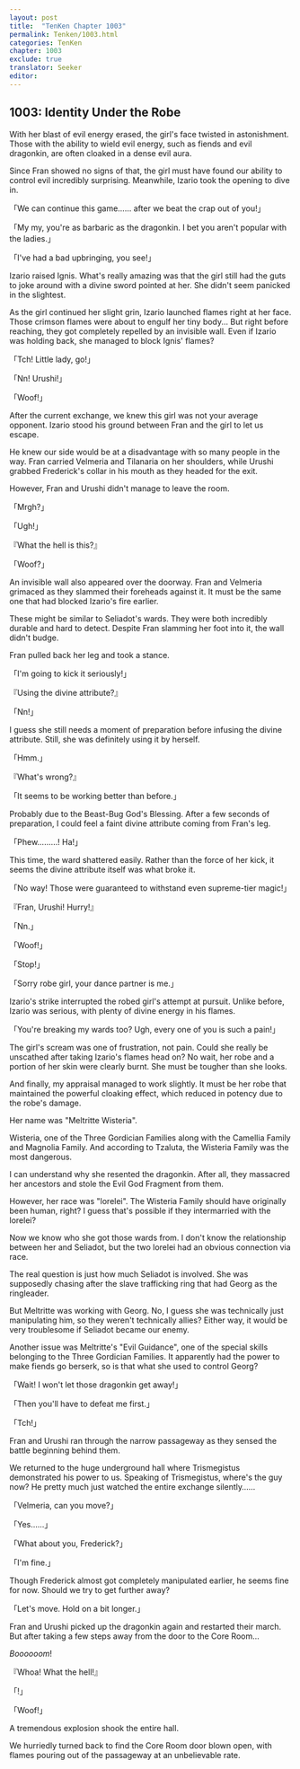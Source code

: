 ```yaml
---
layout: post
title:  "TenKen Chapter 1003"
permalink: Tenken/1003.html
categories: TenKen
chapter: 1003
exclude: true
translator: Seeker
editor: 
---
```

<h2>1003: Identity Under the Robe</h2>

 With her blast of evil energy erased, the girl's face twisted in astonishment. Those with the ability to wield evil energy, such as fiends and evil dragonkin, are often cloaked in a dense evil aura.

 Since Fran showed no signs of that, the girl must have found our ability to control evil incredibly surprising. Meanwhile, Izario took the opening to dive in.

「We can continue this game…… after we beat the crap out of you!」

「My my, you're as barbaric as the dragonkin. I bet you aren't popular with the ladies.」

「I've had a bad upbringing, you see!」

 Izario raised Ignis. What's really amazing was that the girl still had the guts to joke around with a divine sword pointed at her. She didn't seem panicked in the slightest.

 As the girl continued her slight grin, Izario launched flames right at her face. Those crimson flames were about to engulf her tiny body... But right before reaching, they got completely repelled by an invisible wall. Even if Izario was holding back, she managed to block Ignis' flames?

「Tch! Little lady, go!」

「Nn! Urushi!」

「Woof!」

 After the current exchange, we knew this girl was not your average opponent. Izario stood his ground between Fran and the girl to let us escape.

 He knew our side would be at a disadvantage with so many people in the way. Fran carried Velmeria and Tilanaria on her shoulders, while Urushi grabbed Frederick's collar in his mouth as they headed for the exit.

 However, Fran and Urushi didn't manage to leave the room.

「Mrgh?」

「Ugh!」

『What the hell is this?』

「Woof?」

 An invisible wall also appeared over the doorway. Fran and Velmeria grimaced as they slammed their foreheads against it. It must be the same one that had blocked Izario's fire earlier.

 These might be similar to Seliadot's wards. They were both incredibly durable and hard to detect. Despite Fran slamming her foot into it, the wall didn't budge.

 Fran pulled back her leg and took a stance.

「I'm going to kick it seriously!」

『Using the divine attribute?』

「Nn!」

 I guess she still needs a moment of preparation before infusing the divine attribute. Still, she was definitely using it by herself.

「Hmm.」

『What's wrong?』

「It seems to be working better than before.」

 Probably due to the Beast-Bug God's Blessing. After a few seconds of preparation, I could feel a faint divine attribute coming from Fran's leg.

「Phew………! Ha!」

 This time, the ward shattered easily. Rather than the force of her kick, it seems the divine attribute itself was what broke it.

「No way! Those were guaranteed to withstand even supreme-tier magic!」

『Fran, Urushi! Hurry!』

「Nn.」

「Woof!」

「Stop!」

「Sorry robe girl, your dance partner is me.」

 Izario's strike interrupted the robed girl's attempt at pursuit. Unlike before, Izario was serious, with plenty of divine energy in his flames.

「You're breaking my wards too? Ugh, every one of you is such a pain!」

 The girl's scream was one of frustration, not pain. Could she really be unscathed after taking Izario's flames head on? No wait, her robe and a portion of her skin were clearly burnt. She must be tougher than she looks.

 And finally, my appraisal managed to work slightly. It must be her robe that maintained the powerful cloaking effect, which reduced in potency due to the robe's damage.

 Her name was "Meltritte Wisteria".

 Wisteria, one of the Three Gordician Families along with the Camellia Family and Magnolia Family. And according to Tzaluta, the Wisteria Family was the most dangerous.

 I can understand why she resented the dragonkin. After all, they massacred her ancestors and stole the Evil God Fragment from them.

 However, her race was "lorelei". The Wisteria Family should have originally been human, right? I guess that's possible if they intermarried with the lorelei?

 Now we know who she got those wards from. I don't know the relationship between her and Seliadot, but the two lorelei had an obvious connection via race.
 
 The real question is just how much Seliadot is involved. She was supposedly chasing after the slave trafficking ring that had Georg as the ringleader.

 But Meltritte was working with Georg. No, I guess she was technically just manipulating him, so they weren't technically allies? Either way, it would be very troublesome if Seliadot became our enemy.

 Another issue was Meltritte's "Evil Guidance", one of the special skills belonging to the Three Gordician Families. It apparently had the power to make fiends go berserk, so is that what she used to control Georg?

「Wait! I won't let those dragonkin get away!」

「Then you'll have to defeat me first.」

「Tch!」

 Fran and Urushi ran through the narrow passageway as they sensed the battle beginning behind them.

 We returned to the huge underground hall where Trismegistus demonstrated his power to us. Speaking of Trismegistus, where's the guy now? He pretty much just watched the entire exchange silently……

「Velmeria, can you move?」

「Yes……」

「What about you, Frederick?」

「I'm fine.」

 Though Frederick almost got completely manipulated earlier, he seems fine for now. Should we try to get further away?

「Let's move. Hold on a bit longer.」

 Fran and Urushi picked up the dragonkin again and restarted their march. But after taking a few steps away from the door to the Core Room...

 *Boooooom*!

『Whoa! What the hell!』

「!」

「Woof!」

 A tremendous explosion shook the entire hall.

 We hurriedly turned back to find the Core Room door blown open, with flames pouring out of the passageway at an unbelievable rate.



